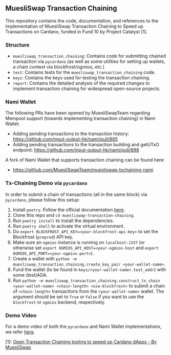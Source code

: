 MuesliSwap Transaction Chaining
------------------------------

This repository contains the code, documentation, and references to the implementation of MuesliSwap Transaction Chaining to Speed up Transactions on Cardano, funded in Fund 10 by Project Catalyst [1].

### Structure

- `muesliswap_transaction_chaining`: Contains code for submitting chained transaction via `pycardano` (as well as some utilities for setting up wallets, a chain context via blockfrost/ogmios, etc.)
- `test`: Contains tests for the `muesliswap_transaction_chaining` code.
- `keys`: Contains the keys used for testing the transaction chaining.
- `report`: Contains the detailed analysis of the required changes to implement transaction chaining for widespread open-source projects.

### Nami Wallet

The following PRs have been opened by MuesliSwapTeam regarding Mempool support (towards implementing transaction chaining) in Nami Wallet:
- Adding pending transactions to the transaction history: https://github.com/input-output-hk/nami/pull/885
- Adding pending transactions to the transaction building and getUTxO endpoint: https://github.com/input-output-hk/nami/pull/898

A fork of Nami Wallet that supports transaction chaining can be found here:
- https://github.com/MuesliSwapTeam/muesliswap-txchaining-nami

### Tx-Chaining Demo via `pycardano`

In order to submit a chain of transactions (all in the same block) via `pycardano`, please follow this setup:

1. Install `poetry`. Follow the official documentation [here](https://python-poetry.org/docs/#installing-with-pipx).
2. Clone this repo and `cd muesliswap-transaction-chaining`.
3. Run `poetry install` to install the dependencies.
4. Run `poetry shell` to activate the virtual environment.
5. Do `export BLOCKFROST_API_KEY=<your-blockfrost-api-key>` to set the Blockfrost (`preprod`) API key.
6. Make sure an `ogmios` instance is running on `localhost:1337` (or otherwise set `export OGMIOS_API_HOST=<your-ogmios-host` and `export OGMIOS_API_PORT=<your-ogmios-port>`).
7. Create a wallet with `python -m muesliswap_transaction_chaining.create_key_pair <your-wallet-name>`.
8. Fund the wallet (to be found in `keys/<your-wallet-name>.test_addr`) with some (test)ADA.
9. Run `python -m muesliswap_transaction_chaining.construct_tx_chain <your-wallet-name> <chain-length> <use-blockfrost>` to submit a chain of `<chain-length>` transactions from the `<your-wallet-name>` wallet. The <use-blockfrost> argument should be set to `True` or `False` if you want to use the `blockfrost` or `ogmios` backend, respectively.

### Demo Video

For a demo video of both the `pycardano` and Nami Wallet implementations, we refer [here](https://www.youtube.com/watch?v=oPAOpRYLC_Q).


[1]: [Open Transaction Chaining tooling to speed up Cardano dApps - By MuesliSwap](https://projectcatalyst.io/funds/10/f10-development-and-infrastructure/open-transaction-chaining-tooling-to-speed-up-cardano-dapps-by-muesliswap)
